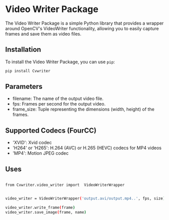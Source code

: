 # Video Writer Package

The Video Writer Package is a simple Python library that provides a wrapper around OpenCV's VideoWriter functionality, allowing you to easily capture frames and save them as video files.

## Installation

To install the Video Writer Package, you can use `pip`:

```bash
pip install Cvwriter
```

## Parameters

* filename: The name of the output video file.
* fps: Frames per second for the output video.
* frame_size: Tuple representing the dimensions (width, height) of the frames.

## Supported Codecs (FourCC)

* 'XVID': Xvid codec
* 'H264' or 'H265': H.264 (AVC) or H.265 (HEVC) codecs for MP4 videos
* 'MP4': Motion JPEG codec
  
## Uses
```bash

from Cvwriter.video_writer import  VideoWriterWrapper


video_writer = VideoWriterWrapper('output.avi/output.mp4..', fps, size)

video_writer.write_frame(frame)
video_writer.save_image(frame, name)
```

